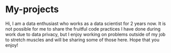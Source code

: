 # My-projects

Hi, I am a data enthusiast who works as a data scientist for 2 years now. It is not possible for me to share the fruitful code practices I have done during work due to data privacy, but I enjoy working on problems outside of my job to stretch muscles and will be sharing some of those here. Hope that you enjoy!
